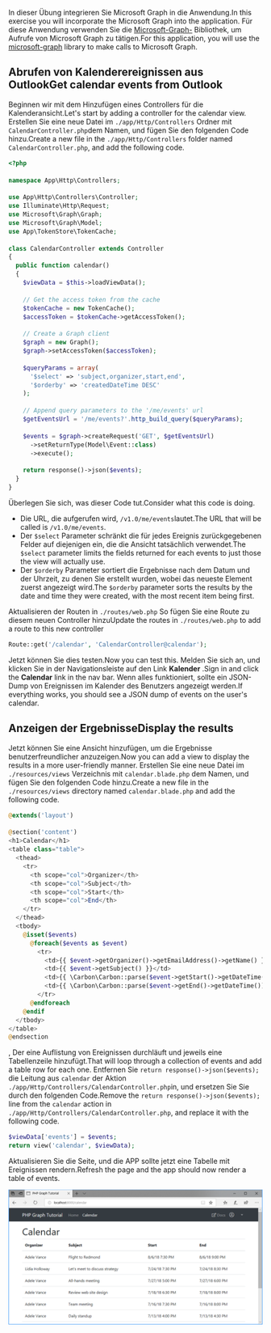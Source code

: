 <!-- markdownlint-disable MD002 MD041 -->

<span data-ttu-id="030c1-101">In dieser Übung integrieren Sie Microsoft Graph in die Anwendung.</span><span class="sxs-lookup"><span data-stu-id="030c1-101">In this exercise you will incorporate the Microsoft Graph into the application.</span></span> <span data-ttu-id="030c1-102">Für diese Anwendung verwenden Sie die [Microsoft-Graph-](https://github.com/microsoftgraph/msgraph-sdk-php) Bibliothek, um Aufrufe von Microsoft Graph zu tätigen.</span><span class="sxs-lookup"><span data-stu-id="030c1-102">For this application, you will use the [microsoft-graph](https://github.com/microsoftgraph/msgraph-sdk-php) library to make calls to Microsoft Graph.</span></span>

## <a name="get-calendar-events-from-outlook"></a><span data-ttu-id="030c1-103">Abrufen von Kalenderereignissen aus Outlook</span><span class="sxs-lookup"><span data-stu-id="030c1-103">Get calendar events from Outlook</span></span>

<span data-ttu-id="030c1-104">Beginnen wir mit dem Hinzufügen eines Controllers für die Kalenderansicht.</span><span class="sxs-lookup"><span data-stu-id="030c1-104">Let's start by adding a controller for the calendar view.</span></span> <span data-ttu-id="030c1-105">Erstellen Sie eine neue Datei im `./app/Http/Controllers` Ordner mit `CalendarController.php`dem Namen, und fügen Sie den folgenden Code hinzu.</span><span class="sxs-lookup"><span data-stu-id="030c1-105">Create a new file in the `./app/Http/Controllers` folder named `CalendarController.php`, and add the following code.</span></span>

```php
<?php

namespace App\Http\Controllers;

use App\Http\Controllers\Controller;
use Illuminate\Http\Request;
use Microsoft\Graph\Graph;
use Microsoft\Graph\Model;
use App\TokenStore\TokenCache;

class CalendarController extends Controller
{
  public function calendar()
  {
    $viewData = $this->loadViewData();

    // Get the access token from the cache
    $tokenCache = new TokenCache();
    $accessToken = $tokenCache->getAccessToken();

    // Create a Graph client
    $graph = new Graph();
    $graph->setAccessToken($accessToken);

    $queryParams = array(
      '$select' => 'subject,organizer,start,end',
      '$orderby' => 'createdDateTime DESC'
    );

    // Append query parameters to the '/me/events' url
    $getEventsUrl = '/me/events?'.http_build_query($queryParams);

    $events = $graph->createRequest('GET', $getEventsUrl)
      ->setReturnType(Model\Event::class)
      ->execute();

    return response()->json($events);
  }
}
```

<span data-ttu-id="030c1-106">Überlegen Sie sich, was dieser Code tut.</span><span class="sxs-lookup"><span data-stu-id="030c1-106">Consider what this code is doing.</span></span>

- <span data-ttu-id="030c1-107">Die URL, die aufgerufen wird, `/v1.0/me/events`lautet.</span><span class="sxs-lookup"><span data-stu-id="030c1-107">The URL that will be called is `/v1.0/me/events`.</span></span>
- <span data-ttu-id="030c1-108">Der `$select` Parameter schränkt die für jedes Ereignis zurückgegebenen Felder auf diejenigen ein, die die Ansicht tatsächlich verwendet.</span><span class="sxs-lookup"><span data-stu-id="030c1-108">The `$select` parameter limits the fields returned for each events to just those the view will actually use.</span></span>
- <span data-ttu-id="030c1-109">Der `$orderby` Parameter sortiert die Ergebnisse nach dem Datum und der Uhrzeit, zu denen Sie erstellt wurden, wobei das neueste Element zuerst angezeigt wird.</span><span class="sxs-lookup"><span data-stu-id="030c1-109">The `$orderby` parameter sorts the results by the date and time they were created, with the most recent item being first.</span></span>

<span data-ttu-id="030c1-110">Aktualisieren der Routen in `./routes/web.php` So fügen Sie eine Route zu diesem neuen Controller hinzu</span><span class="sxs-lookup"><span data-stu-id="030c1-110">Update the routes in `./routes/web.php` to add a route to this new controller</span></span>

```php
Route::get('/calendar', 'CalendarController@calendar');
```

<span data-ttu-id="030c1-111">Jetzt können Sie dies testen.</span><span class="sxs-lookup"><span data-stu-id="030c1-111">Now you can test this.</span></span> <span data-ttu-id="030c1-112">Melden Sie sich an, und klicken Sie in der Navigationsleiste auf den Link **Kalender** .</span><span class="sxs-lookup"><span data-stu-id="030c1-112">Sign in and click the **Calendar** link in the nav bar.</span></span> <span data-ttu-id="030c1-113">Wenn alles funktioniert, sollte ein JSON-Dump von Ereignissen im Kalender des Benutzers angezeigt werden.</span><span class="sxs-lookup"><span data-stu-id="030c1-113">If everything works, you should see a JSON dump of events on the user's calendar.</span></span>

## <a name="display-the-results"></a><span data-ttu-id="030c1-114">Anzeigen der Ergebnisse</span><span class="sxs-lookup"><span data-stu-id="030c1-114">Display the results</span></span>

<span data-ttu-id="030c1-115">Jetzt können Sie eine Ansicht hinzufügen, um die Ergebnisse benutzerfreundlicher anzuzeigen.</span><span class="sxs-lookup"><span data-stu-id="030c1-115">Now you can add a view to display the results in a more user-friendly manner.</span></span> <span data-ttu-id="030c1-116">Erstellen Sie eine neue Datei im `./resources/views` Verzeichnis mit `calendar.blade.php` dem Namen, und fügen Sie den folgenden Code hinzu.</span><span class="sxs-lookup"><span data-stu-id="030c1-116">Create a new file in the `./resources/views` directory named `calendar.blade.php` and add the following code.</span></span>

```php
@extends('layout')

@section('content')
<h1>Calendar</h1>
<table class="table">
  <thead>
    <tr>
      <th scope="col">Organizer</th>
      <th scope="col">Subject</th>
      <th scope="col">Start</th>
      <th scope="col">End</th>
    </tr>
  </thead>
  <tbody>
    @isset($events)
      @foreach($events as $event)
        <tr>
          <td>{{ $event->getOrganizer()->getEmailAddress()->getName() }}</td>
          <td>{{ $event->getSubject() }}</td>
          <td>{{ \Carbon\Carbon::parse($event->getStart()->getDateTime())->format('n/j/y g:i A') }}</td>
          <td>{{ \Carbon\Carbon::parse($event->getEnd()->getDateTime())->format('n/j/y g:i A') }}</td>
        </tr>
      @endforeach
    @endif
  </tbody>
</table>
@endsection
```

<span data-ttu-id="030c1-117">, Der eine Auflistung von Ereignissen durchläuft und jeweils eine Tabellenzeile hinzufügt.</span><span class="sxs-lookup"><span data-stu-id="030c1-117">That will loop through a collection of events and add a table row for each one.</span></span> <span data-ttu-id="030c1-118">Entfernen Sie `return response()->json($events);` die Leitung aus `calendar` der Aktion `./app/Http/Controllers/CalendarController.php`in, und ersetzen Sie Sie durch den folgenden Code.</span><span class="sxs-lookup"><span data-stu-id="030c1-118">Remove the `return response()->json($events);` line from the `calendar` action in `./app/Http/Controllers/CalendarController.php`, and replace it with the following code.</span></span>

```php
$viewData['events'] = $events;
return view('calendar', $viewData);
```

<span data-ttu-id="030c1-119">Aktualisieren Sie die Seite, und die APP sollte jetzt eine Tabelle mit Ereignissen rendern.</span><span class="sxs-lookup"><span data-stu-id="030c1-119">Refresh the page and the app should now render a table of events.</span></span>

![Screenshot der Ereignistabelle](./images/add-msgraph-01.png)